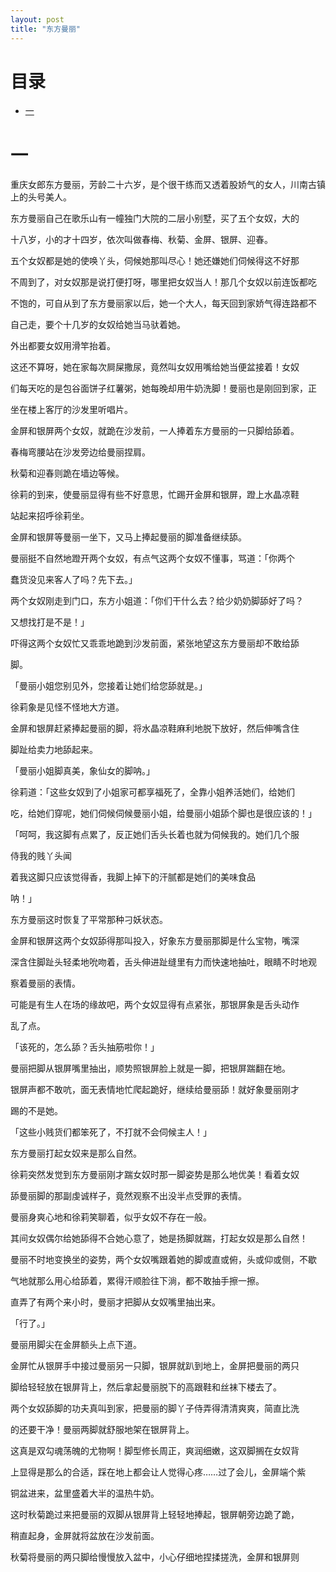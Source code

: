 ```yaml
---
layout: post
title: "东方曼丽"
---
```


# 目录

- [一](#一)

# 一

重庆女郎东方曼丽，芳龄二十六岁，是个很干练而又透着股娇气的女人，川南古镇上的头号美人。

东方曼丽自己在歌乐山有一幢独门大院的二层小别墅，买了五个女奴，大的

十八岁，小的才十四岁，依次叫做春梅、秋菊、金屏、银屏、迎春。

五个女奴都是她的使唤丫头，伺候她那叫尽心！她还嫌她们伺候得这不好那

不周到了，对女奴那是说打便打呀，哪里把女奴当人！那几个女奴以前连饭都吃

不饱的，可自从到了东方曼丽家以后，她一个大人，每天回到家娇气得连路都不

自己走，要个十几岁的女奴给她当马驮着她。

外出都要女奴用滑竿抬着。

这还不算呀，她在家每次屙屎撒尿，竟然叫女奴用嘴给她当便盆接着！女奴

们每天吃的是包谷面饼子红薯粥，她每晚却用牛奶洗脚！曼丽也是刚回到家，正

坐在楼上客厅的沙发里听唱片。

金屏和银屏两个女奴，就跪在沙发前，一人捧着东方曼丽的一只脚给舔着。

春梅弯腰站在沙发旁边给曼丽捏肩。

秋菊和迎春则跪在墙边等候。

徐莉的到来，使曼丽显得有些不好意思，忙踢开金屏和银屏，蹬上水晶凉鞋

站起来招呼徐莉坐。

金屏和银屏等曼丽一坐下，又马上捧起曼丽的脚准备继续舔。

曼丽挺不自然地蹬开两个女奴，有点气这两个女奴不懂事，骂道：「你两个

蠢货没见来客人了吗？先下去。」

两个女奴刚走到门口，东方小姐道：「你们干什么去？给少奶奶脚舔好了吗？

又想找打是不是！」

吓得这两个女奴忙又乖乖地跪到沙发前面，紧张地望这东方曼丽却不敢给舔

脚。

「曼丽小姐您别见外，您接着让她们给您舔就是。」

徐莉象是见怪不怪地大方道。

金屏和银屏赶紧捧起曼丽的脚，将水晶凉鞋麻利地脱下放好，然后伸嘴含住

脚趾给卖力地舔起来。

「曼丽小姐脚真美，象仙女的脚呐。」

徐莉道：「这些女奴到了小姐家可都享福死了，全靠小姐养活她们，给她们

吃，给她们穿呢，她们伺候伺候曼丽小姐，给曼丽小姐舔个脚也是很应该的！」

「呵呵，我这脚有点累了，反正她们舌头长着也就为伺候我的。她们几个服

侍我的贱丫头闻

着我这脚只应该觉得香，我脚上掉下的汗腻都是她们的美味食品

呐！」

东方曼丽这时恢复了平常那种刁妖状态。

金屏和银屏这两个女奴舔得那叫投入，好象东方曼丽那脚是什么宝物，嘴深

深含住脚趾头轻柔地吮吻着，舌头伸进趾缝里有力而快速地抽吐，眼睛不时地观

察着曼丽的表情。

可能是有生人在场的缘故吧，两个女奴显得有点紧张，那银屏象是舌头动作

乱了点。

「该死的，怎么舔？舌头抽筋啦你！」

曼丽把脚从银屏嘴里抽出，顺势照银屏脸上就是一脚，把银屏踹翻在地。

银屏声都不敢吭，面无表情地忙爬起跪好，继续给曼丽舔！就好象曼丽刚才

踢的不是她。

「这些小贱货们都笨死了，不打就不会伺候主人！」

东方曼丽打起女奴来是那么自然。

徐莉突然发觉到东方曼丽刚才踹女奴时那一脚姿势是那么地优美！看着女奴

舔曼丽脚的那副虔诚样子，竟然观察不出没半点受罪的表情。

曼丽身爽心地和徐莉笑聊着，似乎女奴不存在一般。

其间女奴偶尔给她舔得不合她心意了，她是扬脚就踹，打起女奴是那么自然！

曼丽不时地变换坐的姿势，两个女奴嘴跟着她的脚或直或俯，头或仰或侧，不歇

气地就那么用心给舔着，累得汗顺脸往下淌，都不敢抽手擦一擦。

直弄了有两个来小时，曼丽才把脚从女奴嘴里抽出来。

「行了。」

曼丽用脚尖在金屏额头上点下道。

金屏忙从银屏手中接过曼丽另一只脚，银屏就趴到地上，金屏把曼丽的两只

脚给轻轻放在银屏背上，然后拿起曼丽脱下的高跟鞋和丝袜下楼去了。

两个女奴舔脚的功夫真叫到家，把曼丽的脚丫子侍弄得清清爽爽，简直比洗

的还要干净！曼丽两脚就舒服地架在银屏背上。

这真是双勾魂荡魄的尤物啊！脚型修长周正，爽润细嫩，这双脚搁在女奴背

上显得是那么的合适，踩在地上都会让人觉得心疼……过了会儿，金屏端个紫

铜盆进来，盆里盛着大半的温热牛奶。

这时秋菊跪过来把曼丽的双脚从银屏背上轻轻地捧起，银屏朝旁边跪了跪，

稍直起身，金屏就将盆放在沙发前面。

秋菊将曼丽的两只脚给慢慢放入盆中，小心仔细地捏揉搓洗，金屏和银屏则
